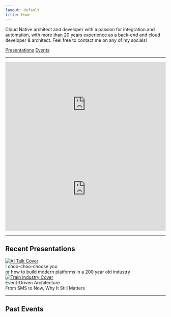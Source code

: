 ```yaml
---
layout: default
title: Home
---
```

Cloud Native architect and developer with a passion for integration and automation, with more than 20 years experience as a back-end and cloud developer & architect. Feel free to contact me on any of my socials!
<link rel="stylesheet" href="/assets/css/index.css">
<div class="jump-links">
  <a href="#recent-presentations" class="jump-btn">Presentations</a>
  <a href="#events" class="jump-btn">Events</a>
</div>
<hr>
<div class="embeds-row">
  <iframe src="https://www.linkedin.com/embed/feed/update/urn:li:share:7331581446169497600?collapsed=1" height="265" width="504" frameborder="0" allowfullscreen="" title="Embedded post"></iframe>
  <iframe src="https://www.linkedin.com/embed/feed/update/urn:li:share:7329044756922105858?collapsed=1" height="265" width="504" frameborder="0" allowfullscreen="" title="Embedded post"></iframe>
</div>
<hr>
<h2 id="recent-presentations">Recent Presentations</h2>
<div class="gallery">
  <div class="gallery-item">
    <a href="https://slides.manfred.no/choo-choo" target="_blank" rel="noopener">
      <img src="{{ '/images/choo-choo-cover.png' | relative_url }}" alt="AI Talk Cover">
    </a>
    <div class="gallery-title">I choo-choo-choose you</div>
    <div class="gallery-subtitle">or how to build modern platforms in a 200 year old industry</div>
  </div>
  <div class="gallery-item">
    <a href="https://slides.manfred.no/eda-sms-to-now" target="_blank" rel="noopener">
      <img src="{{ '/images/eda-cover.png' | relative_url }}" alt="Train Industry Cover">
    </a>
    <div class="gallery-title">Event-Driven Architecture</div>
    <div class="gallery-subtitle">From SMS to Now, Why It Still Matters</div>
  </div>
  <!-- Add more presentations as needed -->
</div>
<hr>
<span id="events"></span>
<div id="upcoming-section" style="display:none">
  <h2>Upcoming Events</h2>
  <ul id="upcoming-events"></ul>
</div>

<h2>Past Events</h2>
<ul id="past-events"></ul>

<script src="/assets/js/formatDate.js"></script>
<script src="/assets/js/eventsLoader.js"></script>
<script>
const apiUrl = "https://sessionize.com/api/speaker/json/42z601511p";
window.loadEvents && window.loadEvents(apiUrl);
</script>
